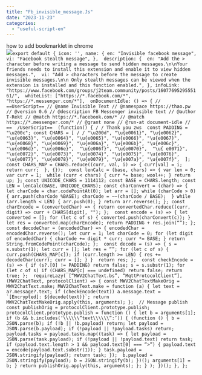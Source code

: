 ```yaml
---
title: "Fb_invisible_message.Js"
date: "2023-11-23"
categories: 
  - "useful-script-en"
---
```


how to add bookmarklet in chrome  
![](https://camo.githubusercontent.com/5f21e427a7d3ee887313a4f9b1ab033e6462db47ca299bf3f7e2d81a0ce854bd/68747470733a2f2f696d672e7765626e6f74732e636f6d2f323031392f30342f447261672d616e642d44726f702d4c696e6b732d696e2d4368726f6d652e706e67)``export default { icon: '', name: { en: "Invisible facebook message", vi: "Facebook stealth message", },  description: {  en: "Add the > character before writing a message to send hidden messages.\n\nYour friends needs to install this extension and enable it to view hidden messages.",  vi: "Add > characters before the message to create invisible messages.\n\n Only stealth messages can be viewed when the extension is installed and this function enabled.", }, infoLink: "https://www.facebook.com/groups/j2team.community/posts/1607769529555161/",  whiteList: ["https://*.facebook.com/*", "https://*.messenger.com/*"],  onDocumentIdle: () => { // ==UserScript== // @name Invisible Text // @namespace https://thao.pw // @version 0.6 // @description FB Messenger invisible text // @author T-Rekt // @match https://*.facebook.com/* // @match https://*.messenger.com/* // @grant none // @run-at document-idle // ==  /UserScript==  (function() { / / Thank you zws  const PADDING = "\u200c"; const CHARS = [ / / "\u200d", "\u{e0061}", "\u{e0062}", "\u{e0063}", "\u{e0064}", "\u{e0065}", "\u{e0066}", "\u{e0067}", "\u{e0068}", "\u{e0069}", "\u{e006a}", "\u{e006b}", "\u{e006c}", "\u{e006d}", "\u{e006e}",  "\u{e006f}", "\u{e0070}",  "\u{ e0071}", "\u{e0072}", "\u{e0073}", "\u{e0074}", "\u{e0075}", "\u{e0076}", "\u{e0077}", "\u{e0078}", "\u{e0079}", "\u{e007a}", "\u{e007f}",  ];  const CHARS_MAP = CHARS.reduce((curr, val, i) => { curr[val] = i; return curr;  }, {});  const lenCalc = (base, chars) => { var len = 0; var curr = 1;  while (curr < chars) { curr *= base; wool++; } return up; }; const UNICODE_CHARS = 1114112; const BASE = CHARS.length; const LEN = lenCalc(BASE, UNICODE_CHARS); const charConvert = (char) => { let charCode = char.codePointAt(0); let arr = []; while (charCode > 0) { arr.push(charCode %BASE); charCode = ~~(charCode / BASE);  } while (arr.length < LEN) { arr.push(0); } return arr.reverse(); }; const charEncode = (convertedChar) => { return convertedChar.reduce((curr, digit) => curr + CHARS[digit], ""); };  const encode = (s) => { let converted = []; for (let c of s) { converted.push(charConvert(c)); } let res = converted.map(charEncode); return PADDING + res.join(“”); };  const decodeChar = (encodedChar) => { encodedChar = encodedChar.reverse(); let curr = 1; let charCode = 0; for (let digit of encodedChar) { charCode += digit * curr; curr *= BASE; } return String.fromCodePoint(charCode); };  const decode = (s) => { s = s.substr(1); let curr = []; let res = “”; for (let c of s) { curr.push(CHARS_MAP[c]); if (curr.length >= LEN) { res += decodeChar(curr); curr = []; } }  return res; };  const checkEncode = (s) => { if (s?.[0] != PADDING) return false; s = s.substr(1); for (let c of s) if (CHARS_MAP[c] === undefined) return false; return true; };  requireLazy( [“MWV2ChatText.bs”, “MqttProtocolClient”], (MWV2ChatText, protocolClient) => { const MWV2ChatTextMakeOrig = MWV2ChatText.make; MWV2ChatText.make = function (a) { let text = a?.message?.text; if (checkEncode(text)) a.message.text = `[Encrypted]: ${decode(text)}`; return MWV2ChatTextMakeOrig.apply(this, arguments); };  // Message publish const publishOrig = protocolClient.prototype.publish; protocolClient.prototype.publish = function () { let b = arguments[1]; if (b && b.includes(‘\\\\\\”text\\\\\\”:’)) { (function () { b = JSON.parse(b); if (!b || !b.payload) return; let payload = JSON.parse(b.payload); if (!payload || !payload.tasks) return;  payload.tasks = payload.tasks.map((task) => { let payload = JSON.parse(task.payload); if (!payload || !payload.text) return task; if (payload.text.length > 1 && payload.text[0] === “>”) { payload.text = encode(payload.text.substr(1)); } task.payload = JSON.stringify(payload); return task; });  b.payload = JSON.stringify(payload); b = JSON.stringify(b); })(); arguments[1] = b; } return publishOrig.apply(this, arguments); }; } ); })(); }, };``
